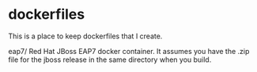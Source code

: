 # dockerfiles

This is a place to keep dockerfiles that I create.

eap7/
  Red Hat JBoss EAP7 docker container. 
  It assumes you have the .zip file for the jboss release in the same directory when you build.
  
  
